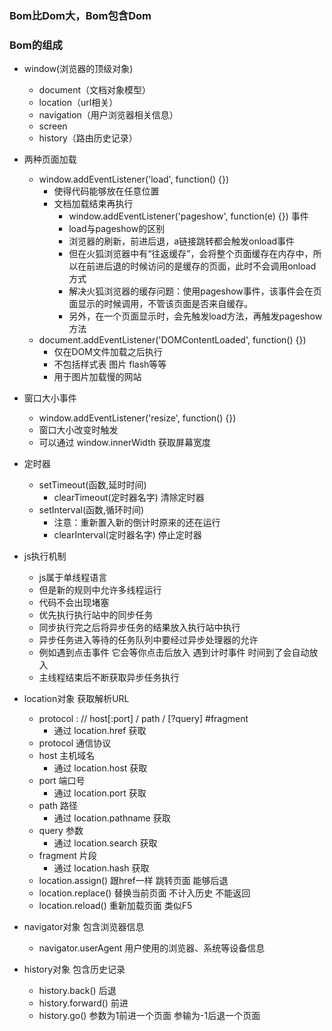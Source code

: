 ### Bom比Dom大，Bom包含Dom

### Bom的组成
+ window(浏览器的顶级对象)
    - document（文档对象模型）
    - location（url相关）
    - navigation（用户浏览器相关信息）
    - screen
    - history（路由历史记录）

+ 两种页面加载
    - window.addEventListener('load', function() {})
        - 使得代码能够放在任意位置
        - 文档加载结束再执行
            - window.addEventListener('pageshow', function(e) {}) 事件
            - load与pageshow的区别
            - 浏览器的刷新，前进后退，a链接跳转都会触发onload事件
            - 但在火狐浏览器中有“往返缓存”，会将整个页面缓存在内存中，所以在前进后退的时候访问的是缓存的页面，此时不会调用onload方式
            - 解决火狐浏览器的缓存问题：使用pageshow事件，该事件会在页面显示的时候调用，不管该页面是否来自缓存。
            - 另外，在一个页面显示时，会先触发load方法，再触发pageshow方法
    - document.addEventListener('DOMContentLoaded', function() {})
        - 仅在DOM文件加载之后执行
        - 不包括样式表 图片 flash等等
        - 用于图片加载慢的网站

+ 窗口大小事件
    - window.addEventListener('resize', function() {})
    - 窗口大小改变时触发
    - 可以通过 window.innerWidth 获取屏幕宽度

+ 定时器
    - setTimeout(函数,延时时间)
        - clearTimeout(定时器名字) 清除定时器
    - setInterval(函数,循环时间)
        - 注意：重新置入新的倒计时原来的还在运行
        - clearInterval(定时器名字) 停止定时器

+ js执行机制
    - js属于单线程语言
    - 但是新的规则中允许多线程运行
    - 代码不会出现堵塞
    - 优先执行执行站中的同步任务
    - 同步执行完之后将异步任务的结果放入执行站中执行
    - 异步任务进入等待的任务队列中要经过异步处理器的允许
    - 例如遇到点击事件 它会等你点击后放入 遇到计时事件 时间到了会自动放入
    - 主线程结束后不断获取异步任务执行

+ location对象 获取解析URL
    - protocol : // host[:port] / path / [?query] #fragment
        - 通过 location.href 获取
    - protocol 通信协议
    - host 主机域名
        - 通过 location.host 获取
    - port 端口号
        - 通过 location.port 获取
    - path 路径
        - 通过 location.pathname 获取
    - query 参数
        - 通过 location.search 获取
    - fragment 片段
        - 通过 location.hash 获取
    - location.assign() 跟href一样 跳转页面 能够后退
    - location.replace() 替换当前页面 不计入历史 不能返回
    - location.reload() 重新加载页面 类似F5

+ navigator对象 包含浏览器信息
    - navigator.userAgent 用户使用的浏览器、系统等设备信息

+ history对象 包含历史记录
    - history.back() 后退
    - history.forward() 前进
    - history.go() 参数为1前进一个页面 参输为-1后退一个页面